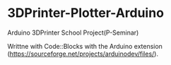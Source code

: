 # 3DPrinter-Plotter-Arduino
Arduino 3DPrinter School Project(P-Seminar)

Writtne with Code::Blocks with the Arduino extension (https://sourceforge.net/projects/arduinodev/files/).
